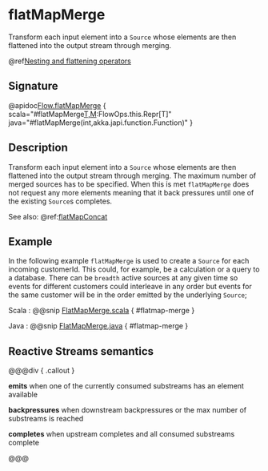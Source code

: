 # flatMapMerge

Transform each input element into a `Source` whose elements are then flattened into the output stream through merging.

@ref[Nesting and flattening operators](../index.md#nesting-and-flattening-operators)

## Signature

@apidoc[Flow.flatMapMerge](Flow) { scala="#flatMapMerge[T,M](breadth:Int,f:Out=%3Eakka.stream.Graph[akka.stream.SourceShape[T],M]):FlowOps.this.Repr[T]" java="#flatMapMerge(int,akka.japi.function.Function)" } 

## Description

Transform each input element into a `Source` whose elements are then flattened into the output stream through
merging. The maximum number of merged sources has to be specified. When this is met `flatMapMerge` does not
request any more elements meaning that it back pressures until one of the existing `Source`s completes. 

See also: @ref:[flatMapConcat](flatMapConcat.md)

## Example

In the following example `flatMapMerge` is used to create a `Source` for each incoming customerId. This could, for example,
be a calculation or a query to a database. There can be `breadth` active sources at any given time so
events for different customers could interleave in any order but events for the same customer will be in the
order emitted by the underlying `Source`;

Scala
:   @@snip [FlatMapMerge.scala](/akka-docs/src/test/scala/docs/stream/operators/sourceorflow/FlatMapMerge.scala) { #flatmap-merge }

Java
:   @@snip [FlatMapMerge.java](/akka-docs/src/test/java/jdocs/stream/operators/sourceorflow/FlatMapMerge.java) { #flatmap-merge }


## Reactive Streams semantics

@@@div { .callout }

**emits** when one of the currently consumed substreams has an element available

**backpressures** when downstream backpressures or the max number of substreams is reached

**completes** when upstream completes and all consumed substreams complete

@@@


